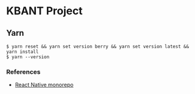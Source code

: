 # KBANT Project

## Yarn
```
$ yarn reset && yarn set version berry && yarn set version latest && yarn install
$ yarn --version
```

### References
- [React Native monorepo](https://github.com/mmazzarolo/react-native-universal-monorepo)